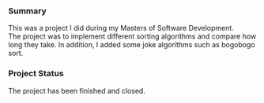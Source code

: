 ### Summary

This was a project I did during my Masters of Software Development.   
The project was to implement different sorting algorithms and compare how long they take.
In addition, I added some joke algorithms such as bogobogo sort.

### Project Status

The project has been finished and closed.
